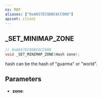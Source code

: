 ```yaml
---
ns: MAP
aliases: ["0xA657EC9DBC6CC900"]
apiset: client
---
```

## _SET_MINIMAP_ZONE

```c
// 0xA657EC9DBC6CC900
void _SET_MINIMAP_ZONE(Hash zone);
```

hash can be the hash of "guarma" or "world".

## Parameters
* **zone**: